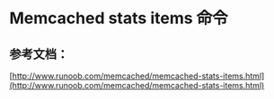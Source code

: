# Memcached stats items 命令

## 参考文档：

[http://www.runoob.com/memcached/memcached-stats-items.html](http://www.runoob.com/memcached/memcached-stats-items.html)

